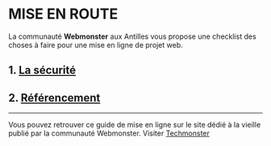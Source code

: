 # MISE EN ROUTE

La communauté **Webmonster** aux Antilles vous propose une checklist des choses à faire pour une mise en ligne de projet web.

## 1. [La sécurité](docs/security.md)
## 2. [Référencement](docs/seo.md)


---

Vous pouvez retrouver ce guide de mise en ligne sur le site dédié à la vieille publié par la communauté Webmonster.
Visiter [Techmonster](https://techmonster.info)
